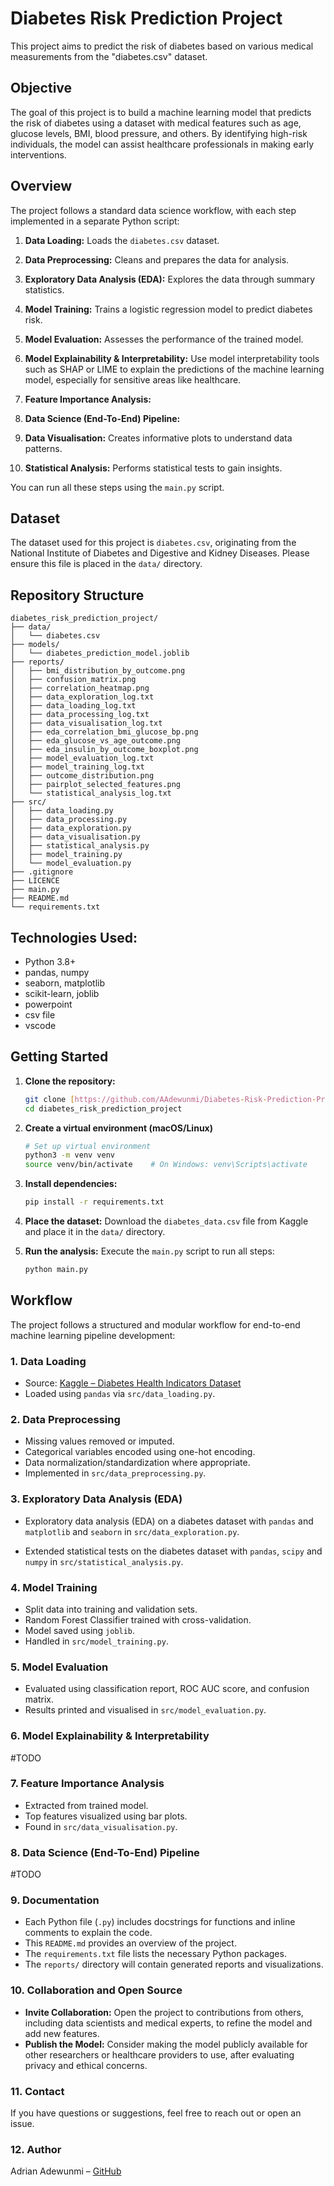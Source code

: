 # Diabetes Risk Prediction Project

This project aims to predict the risk of diabetes based on various medical measurements from the "diabetes.csv" dataset.


## Objective 

The goal of this project is to build a machine learning model that predicts the risk of diabetes using a dataset with medical features such as age, glucose levels, BMI, blood pressure, and others. By identifying high-risk individuals, the model can assist healthcare professionals in making early interventions.


## Overview

The project follows a standard data science workflow, with each step implemented in a separate Python script:

1.  **Data Loading:** Loads the `diabetes.csv` dataset.
2.  **Data Preprocessing:** Cleans and prepares the data for analysis.
3.  **Exploratory Data Analysis (EDA):** Explores the data through summary statistics.
6.  **Model Training:** Trains a logistic regression model to predict diabetes risk.
7.  **Model Evaluation:** Assesses the performance of the trained model.
6.  **Model Explainability & Interpretability:** 
Use model interpretability tools such as SHAP or LIME to explain the predictions of the machine learning model, especially for sensitive areas like healthcare.
7.  **Feature Importance Analysis:** 

7.  **Data Science (End-To-End) Pipeline:** 

4.  **Data Visualisation:** Creates informative plots to understand data patterns.
5.  **Statistical Analysis:** Performs statistical tests to gain insights.


You can run all these steps using the `main.py` script.


## Dataset

The dataset used for this project is `diabetes.csv`, originating from the National Institute of Diabetes and Digestive and Kidney Diseases. Please ensure this file is placed in the `data/` directory.


## Repository Structure

```
diabetes_risk_prediction_project/
├── data/
│   └── diabetes.csv
├── models/
│   └── diabetes_prediction_model.joblib
├── reports/
│   ├── bmi_distribution_by_outcome.png
│   ├── confusion_matrix.png
│   ├── correlation_heatmap.png
│   ├── data_exploration_log.txt
│   ├── data_loading_log.txt
│   ├── data_processing_log.txt
│   ├── data_visualisation_log.txt
│   ├── eda_correlation_bmi_glucose_bp.png
│   ├── eda_glucose_vs_age_outcome.png
│   ├── eda_insulin_by_outcome_boxplot.png
│   ├── model_evaluation_log.txt
│   ├── model_training_log.txt
│   ├── outcome_distribution.png
│   ├── pairplot_selected_features.png
│   └── statistical_analysis_log.txt
├── src/
│   ├── data_loading.py
│   ├── data_processing.py
│   ├── data_exploration.py
│   ├── data_visualisation.py
│   ├── statistical_analysis.py
│   ├── model_training.py
│   └── model_evaluation.py
├── .gitignore
├── LICENCE
├── main.py
├── README.md
└── requirements.txt
```


## Technologies Used: 

- Python 3.8+
- pandas, numpy
- seaborn, matplotlib
- scikit-learn, joblib
- powerpoint
- csv file
- vscode


## Getting Started

1.  **Clone the repository:**
    ```bash
    git clone [https://github.com/AAdewunmi/Diabetes-Risk-Prediction-Project.git]
    cd diabetes_risk_prediction_project
    ```
2. **Create a virtual environment (macOS/Linux)**

    ```bash
    # Set up virtual environment
    python3 -m venv venv
    source venv/bin/activate    # On Windows: venv\Scripts\activate
    ```

3.  **Install dependencies:**
    ```bash
    pip install -r requirements.txt
    ```

4.  **Place the dataset:** Download the `diabetes_data.csv` file from Kaggle and place it in the `data/` directory.

5.  **Run the analysis:** Execute the `main.py` script to run all steps:
    ```bash
    python main.py
    ```


## Workflow

The project follows a structured and modular workflow for end-to-end machine learning pipeline development:

### 1. **Data Loading**

* Source: [Kaggle – Diabetes Health Indicators Dataset](https://www.kaggle.com/datasets/aaron7sun/diabetes-health-indicators-dataset)
* Loaded using `pandas` via `src/data_loading.py`.

### 2. **Data Preprocessing**

* Missing values removed or imputed.
* Categorical variables encoded using one-hot encoding.
* Data normalization/standardization where appropriate.
* Implemented in `src/data_preprocessing.py`.

### 3. **Exploratory Data Analysis (EDA)**

* Exploratory data analysis (EDA) on a diabetes dataset with `pandas` and `matplotlib` and `seaborn` in `src/data_exploration.py`.

* Extended statistical tests on the diabetes dataset with `pandas`, `scipy` and `numpy` in `src/statistical_analysis.py`.

### 4. **Model Training**

* Split data into training and validation sets.
* Random Forest Classifier trained with cross-validation.
* Model saved using `joblib`.
* Handled in `src/model_training.py`.

### 5. **Model Evaluation**

* Evaluated using classification report, ROC AUC score, and confusion matrix.
* Results printed and visualised in `src/model_evaluation.py`.

### 6. **Model Explainability & Interpretability**

#TODO

### 7. **Feature Importance Analysis**

* Extracted from trained model.
* Top features visualized using bar plots.
* Found in `src/data_visualisation.py`.

### 8. **Data Science (End-To-End) Pipeline**

#TODO

### 9. **Documentation**

-   Each Python file (`.py`) includes docstrings for functions and inline comments to explain the code.
-   This `README.md` provides an overview of the project.
-   The `requirements.txt` file lists the necessary Python packages.
-   The `reports/` directory will contain generated reports and visualizations.


### 10. **Collaboration and Open Source**

* **Invite Collaboration:** Open the project to contributions from others, including data scientists and medical experts, to refine the model and add new features.
* **Publish the Model:** Consider making the model publicly available for other researchers or healthcare providers to use, after evaluating privacy and ethical concerns.


### 11. **Contact**
If you have questions or suggestions, feel free to reach out or open an issue.


### 12. **Author**

Adrian Adewunmi – [GitHub](https://github.com/AAdewunmi)
